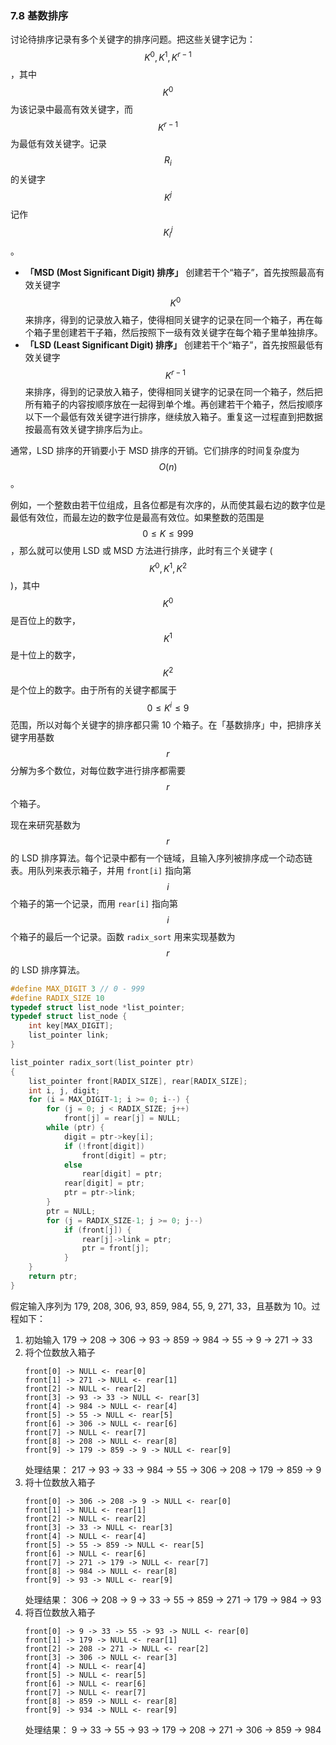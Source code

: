 ### 7.8 基数排序

讨论待排序记录有多个关键字的排序问题。把这些关键字记为：$$K^0, K^1, K^{r-1}$$，其中 $$K^0$$ 为该记录中最高有效关键字，而 $$K^{r-1}$$ 为最低有效关键字。记录 $$R_i$$ 的关键字 $$K^j$$ 记作 $$K^j_i$$。

- **「MSD (Most Significant Digit) 排序」** 创建若干个“箱子”，首先按照最高有效关键字 $$K^0$$ 来排序，得到的记录放入箱子，使得相同关键字的记录在同一个箱子，再在每个箱子里创建若干子箱，然后按照下一级有效关键字在每个箱子里单独排序。
- **「LSD (Least Significant Digit) 排序」** 创建若干个“箱子”，首先按照最低有效关键字 $$K^{r-1}$$ 来排序，得到的记录放入箱子，使得相同关键字的记录在同一个箱子，然后把所有箱子的内容按顺序放在一起得到单个堆。再创建若干个箱子，然后按顺序以下一个最低有效关键字进行排序，继续放入箱子。重复这一过程直到把数据按最高有效关键字排序后为止。

通常，LSD 排序的开销要小于 MSD 排序的开销。它们排序的时间复杂度为 $$O(n)$$。

例如，一个整数由若干位组成，且各位都是有次序的，从而使其最右边的数字位是最低有效位，而最左边的数字位是最高有效位。如果整数的范围是 $$0 \leq K \leq 999$$，那么就可以使用 LSD 或 MSD 方法进行排序，此时有三个关键字 ($$K^0, K^1, K^2$$)，其中 $$K^0$$ 是百位上的数字，$$K^1$$ 是十位上的数字，$$K^2$$ 是个位上的数字。由于所有的关键字都属于 $$0 \leq K^i \leq 9$$ 范围，所以对每个关键字的排序都只需 10 个箱子。在「基数排序」中，把排序关键字用基数 $$r$$ 分解为多个数位，对每位数字进行排序都需要 $$r$$ 个箱子。

现在来研究基数为 $$r$$ 的 LSD 排序算法。每个记录中都有一个链域，且输入序列被排序成一个动态链表。用队列来表示箱子，并用 `front[i]` 指向第 $$i$$ 个箱子的第一个记录，而用 `rear[i]` 指向第 $$i$$ 个箱子的最后一个记录。函数 `radix_sort` 用来实现基数为 $$r$$ 的 LSD 排序算法。

```c++
#define MAX_DIGIT 3 // 0 - 999
#define RADIX_SIZE 10
typedef struct list_node *list_pointer;
typedef struct list_node {
    int key[MAX_DIGIT];
    list_pointer link;
}

list_pointer radix_sort(list_pointer ptr)
{
    list_pointer front[RADIX_SIZE], rear[RADIX_SIZE];
    int i, j, digit;
    for (i = MAX_DIGIT-1; i >= 0; i--) {
        for (j = 0; j < RADIX_SIZE; j++)
            front[j] = rear[j] = NULL;
        while (ptr) {
            digit = ptr->key[i];
            if (!front[digit])
                front[digit] = ptr;
            else
                rear[digit] = ptr;
            rear[digit] = ptr;
            ptr = ptr->link;
        }
        ptr = NULL;
        for (j = RADIX_SIZE-1; j >= 0; j--)
            if (front[j]) {
                rear[j]->link = ptr;
                ptr = front[j];
            }
    }
    return ptr;
}
```

假定输入序列为 179, 208, 306, 93, 859, 984, 55, 9, 271, 33，且基数为 10。过程如下：

1. 初始输入
   179 -> 208 -> 306 -> 93 -> 859 -> 984 -> 55 -> 9 -> 271 -> 33
2. 将个位数放入箱子
   ```
   front[0] -> NULL <- rear[0]
   front[1] -> 271 -> NULL <- rear[1]
   front[2] -> NULL <- rear[2]
   front[3] -> 93 -> 33 -> NULL <- rear[3]
   front[4] -> 984 -> NULL <- rear[4]
   front[5] -> 55 -> NULL <- rear[5]
   front[6] -> 306 -> NULL <- rear[6]
   front[7] -> NULL <- rear[7]
   front[8] -> 208 -> NULL <- rear[8]
   front[9] -> 179 -> 859 -> 9 -> NULL <- rear[9]
   ```
   处理结果：
   217 -> 93 -> 33 -> 984 -> 55 -> 306 -> 208 -> 179 -> 859 -> 9
3. 将十位数放入箱子
   ```
   front[0] -> 306 -> 208 -> 9 -> NULL <- rear[0]
   front[1] -> NULL <- rear[1]
   front[2] -> NULL <- rear[2]
   front[3] -> 33 -> NULL <- rear[3]
   front[4] -> NULL <- rear[4]
   front[5] -> 55 -> 859 -> NULL <- rear[5]
   front[6] -> NULL <- rear[6]
   front[7] -> 271 -> 179 -> NULL <- rear[7]
   front[8] -> 984 -> NULL <- rear[8]
   front[9] -> 93 -> NULL <- rear[9]
   ```
   处理结果：
   306 -> 208 -> 9 -> 33 -> 55 -> 859 -> 271 -> 179 -> 984 -> 93
4. 将百位数放入箱子
   ```
   front[0] -> 9 -> 33 -> 55 -> 93 -> NULL <- rear[0]
   front[1] -> 179 -> NULL <- rear[1]
   front[2] -> 208 -> 271 -> NULL <- rear[2]
   front[3] -> 306 -> NULL <- rear[3]
   front[4] -> NULL <- rear[4]
   front[5] -> NULL <- rear[5]
   front[6] -> NULL <- rear[6]
   front[7] -> NULL <- rear[7]
   front[8] -> 859 -> NULL <- rear[8]
   front[9] -> 934 -> NULL <- rear[9]
   ```
   处理结果：
   9 -> 33 -> 55 -> 93 -> 179 -> 208 -> 271 -> 306 -> 859 -> 984
